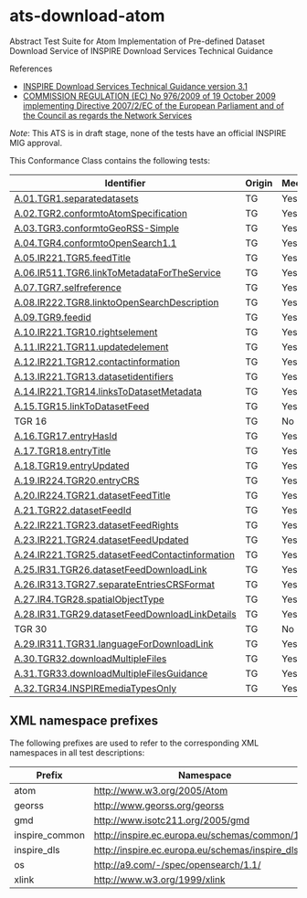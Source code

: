 ats-download-atom
=================

Abstract Test Suite for Atom Implementation of Pre-defined Dataset Download Service of INSPIRE Download Services Technical Guidance 

References
* [INSPIRE Download Services Technical Guidance version 3.1](http://inspire.ec.europa.eu/documents/Network_Services/Technical_Guidance_Download_Services_v3.1.pdf)
* [COMMISSION REGULATION (EC) No 976/2009 of 19 October 2009 implementing Directive 2007/2/EC of the European Parliament and of the Council as regards the Network Services](http://eur-lex.europa.eu/legal-content/EN/TXT/PDF/?uri=CELEX:02009R0976-20101228&from=EN)

*Note*: This ATS is in draft stage, none of the tests have an official INSPIRE MIG approval.

This Conformance Class contains the following tests:

| Identifier                                                        | Origin | Mechanical | Status   |
| ----------------------------------------------------------------- | ------ | ---------- | -------- |
| [A.01.TGR1.separatedatasets](A.01.TGR1.separatedatasets.md)    | TG     | Yes        | Draft    |
| [A.02.TGR2.conformtoAtomSpecification](A.02.TGR2.conformtoAtomSpecification.md)    | TG     | Yes        | Draft    |
| [A.03.TGR3.conformtoGeoRSS-Simple](A.03.TGR3.conformtoGeoRSS-Simple.md)    | TG     | Yes        | Draft    |
| [A.04.TGR4.conformtoOpenSearch1.1](A.04.TGR4.conformtoOpenSearch1.1.md)    | TG     | Yes        | Draft    |
| [A.05.IR221.TGR5.feedTitle](A.05.IR221.TGR5.feedTitle.md)    | TG     | Yes        | Draft    |
| [A.06.IR511.TGR6.linkToMetadataForTheService](A.06.IR511.TGR6.linkToMetadataForTheService.md)  | TG  | Yes  | Draft    |
| [A.07.TGR7.selfreference](A.07.TGR7.selfreference.md)  | TG     | Yes        | Draft    |
| [A.08.IR222.TGR8.linktoOpenSearchDescription](A.08.IR222.TGR8.linktoOpenSearchDescription.md)  | TG     | Yes        | Draft | 
| [A.09.TGR9.feedid](A.09.TGR9.feedid.md)  | TG     | Yes        | Draft    |
| [A.10.IR221.TGR10.rightselement](A.10.IR221.TGR10.rightselement.md)   | TG     | Yes        | Draft    |
| [A.11.IR221.TGR11.updatedelement](A.11.IR221.TGR11.updatedelement.md) | TG     | Yes        | Draft    |
| [A.12.IR221.TGR12.contactinformation](A.12.IR221.TGR12.contactinformation.md) | TG     | Yes        | Draft    |
| [A.13.IR221.TGR13.datasetidentifiers](A.13.IR221.TGR13.datasetidentifiers.md) | TG     | Yes        | Draft    |
| [A.14.IR221.TGR14.linksToDatasetMetadata](A.14.IR221.TGR14.linksToDatasetMetadata.md) | TG     | Yes        | Draft    |
| [A.15.TGR15.linkToDatasetFeed](A.15.TGR15.linkToDatasetFeed.md) | TG | Yes | Draft |
| TGR 16 | TG | No | - |
| [A.16.TGR17.entryHasId](A.16.TGR17.entryHasId.md) | TG | Yes | Draft |
| [A.17.TGR18.entryTitle](A.17.TGR18.entryTitle.md) | TG | Yes | Draft |
| [A.18.TGR19.entryUpdated](A.18.TGR19.entryUpdated.md) | TG | Yes | Draft |
| [A.19.IR224.TGR20.entryCRS](A.19.IR224.TGR20.entryCRS.md) | TG | Yes | Draft |
| [A.20.IR224.TGR21.datasetFeedTitle](A.20.IR224.TGR21.datasetFeedTitle.md) | TG | Yes | Draft |
| [A.21.TGR22.datasetFeedId](A.21.TGR22.datasetFeedId.md) | TG | Yes | Draft |
| [A.22.IR221.TGR23.datasetFeedRights](A.22.IR221.TGR23.datasetFeedRights.md) | TG | Yes | Draft |
| [A.23.IR221.TGR24.datasetFeedUpdated](A.23.IR221.TGR24.datasetFeedUpdated.md) | TG | Yes | Draft |
| [A.24.IR221.TGR25.datasetFeedContactinformation](A.24.IR221.TGR25.datasetFeedContactinformation.md) | TG | Yes | Draft |
| [A.25.IR31.TGR26.datasetFeedDownloadLink](A.25.IR31.TGR26.datasetFeedDownloadLink.md) | TG | Yes | Draft |
| [A.26.IR313.TGR27.separateEntriesCRSFormat](A.26.IR313.TGR27.separateEntriesCRSFormat.md) | TG | Yes | Draft |
| [A.27.IR4.TGR28.spatialObjectType](A.27.IR4.TGR28.spatialObjectType.md) | TG | Yes | Draft |
| [A.28.IR31.TGR29.datasetFeedDownloadLinkDetails](A.28.IR31.TGR29.datasetFeedDownloadLinkDetails.md) | TG | Yes | Draft |
| TGR 30 | TG | No | - |
| [A.29.IR311.TGR31.languageForDownloadLink](A.29.IR311.TGR31.languageForDownloadLink.md) | TG | Yes | Draft |
| [A.30.TGR32.downloadMultipleFiles](A.30.TGR32.downloadMultipleFiles.md) | TG | Yes | Draft |
| [A.31.TGR33.downloadMultipleFilesGuidance](A.31.TGR33.downloadMultipleFilesGuidance.md) | TG | Yes | Draft |
| [A.32.TGR34.INSPIREmediaTypesOnly](A.32.TGR34.INSPIREmediaTypesOnly.md) | TG | Yes | Draft |


## XML namespace prefixes <a name="namespaces"></a>

The following prefixes are used to refer to the corresponding XML namespaces in all test descriptions:

Prefix         | Namespace
-------------- | -------------------------------------------------
atom           | http://www.w3.org/2005/Atom
georss         | http://www.georss.org/georss
gmd | http://www.isotc211.org/2005/gmd
inspire\_common| http://inspire.ec.europa.eu/schemas/common/1.0
inspire\_dls   | http://inspire.ec.europa.eu/schemas/inspire_dls/1.0
os             | http://a9.com/-/spec/opensearch/1.1/
xlink          | http://www.w3.org/1999/xlink
